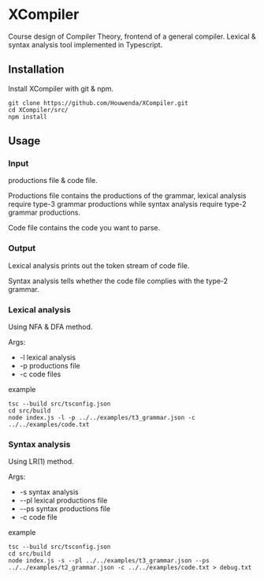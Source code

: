 # XCompiler

Course design of Compiler Theory, frontend of a general compiler. Lexical & syntax analysis tool implemented in Typescript.

## Installation

Install XCompiler with git & npm.

```
git clone https://github.com/Houwenda/XCompiler.git
cd XCompiler/src/
npm install
```

## Usage

### Input

productions file & code file.

Productions file contains the productions of the grammar, lexical analysis require type-3 grammar productions while syntax analysis require type-2 grammar productions.

Code file contains the code you want to parse.

### Output

Lexical analysis prints out the token stream of code file.

Syntax analysis tells whether the code file complies with the type-2 grammar.

### Lexical analysis

Using NFA & DFA method.

Args:
- -l lexical analysis
- -p productions file
- -c code files

example
```shell
tsc --build src/tsconfig.json
cd src/build
node index.js -l -p ../../examples/t3_grammar.json -c ../../examples/code.txt
```

### Syntax analysis

Using LR(1) method.

Args:
- -s syntax analysis
- --pl lexical productions file
- --ps syntax productions file
- -c code file

example
```shell
tsc --build src/tsconfig.json
cd src/build
node index.js -s --pl ../../examples/t3_grammar.json --ps ../../examples/t2_grammar.json -c ../../examples/code.txt > debug.txt
```